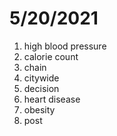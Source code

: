 # 5/20/2021

1. high blood pressure
2. calorie count
3. chain
4. citywide
5. decision
6. heart disease
7. obesity
8. post
